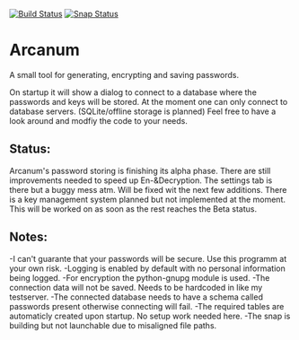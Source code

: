 [![Build Status](https://travis-ci.com/JFK422/Arcanum.svg?branch=master)](https://travis-ci.com/JFK422/Arcanum)
[![Snap Status](https://build.snapcraft.io/badge/JFK422/Arcanum.svg)](https://build.snapcraft.io/user/JFK422/Arcanum)
# Arcanum
A small tool for generating, encrypting and saving passwords.

On startup it will show a dialog to connect to a database where the passwords and keys will be stored.
At the moment one can only connect to database servers. (SQLite/offline storage is planned)
Feel free to have a look around and modfiy the code to your needs.

## Status:
Arcanum's password storing is finishing its alpha phase. There are still improvements needed to speed up En-&Decryption.
The settings tab is there but a buggy mess atm. Will be fixed wit the next few additions.
There is a key management system planned but not implemented at the moment. This will be worked on as soon as the rest
reaches the Beta status.

## Notes:
-I can't guarante that your passwords will be secure. Use this programm at your own risk.
-Logging is enabled by default with no personal information being logged.
-For encryption the python-gnupg module is used.
-The connection data will not be saved. Needs to be hardcoded in like my testserver.
-The connected database needs to have a schema called passwords present otherwise connecting will fail.
-The required tables are automaticly created upon startup. No setup work needed here.
-The snap is building but not launchable due to misaligned file paths.
